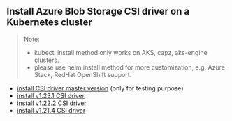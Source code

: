 ## Install Azure Blob Storage CSI driver on a Kubernetes cluster
> Note: 
>  - kubectl install method only works on AKS, capz, aks-engine clusters.
>  - please use helm install method for more customization, e.g. Azure Stack, RedHat OpenShift support.
> 
 - [install CSI driver master version](./install-csi-driver-master.md) (only for testing purpose)
 - [install v1.23.1 CSI driver](./install-csi-driver-v1.23.1.md)
 - [install v1.22.2 CSI driver](./install-csi-driver-v1.22.2.md)
 - [install v1.21.4 CSI driver](./install-csi-driver-v1.21.4.md)
